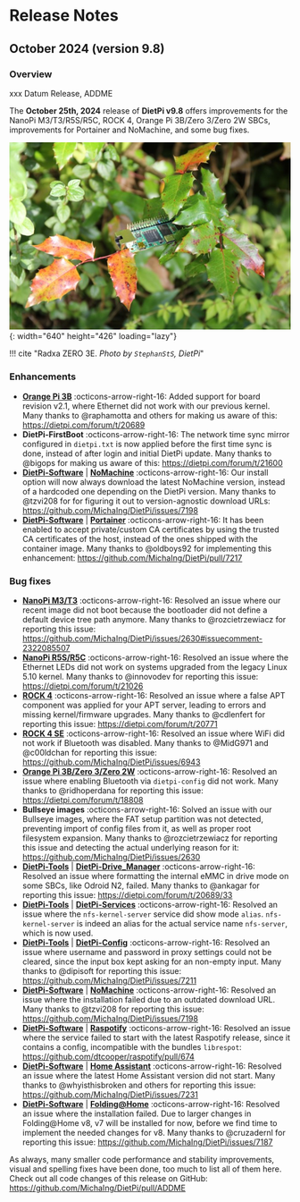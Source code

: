 # Release Notes

## October 2024 (version 9.8)

### Overview

xxx Datum Release, ADDME

The **October 25th, 2024** release of **DietPi v9.8** offers improvements for the NanoPi M3/T3/R5S/R5C, ROCK 4, Orange Pi 3B/Zero 3/Zero 2W SBCs, improvements for Portainer and NoMachine, and some bug fixes.

![Radxa ZERO 3E board](../assets/images/dietpi-release-v9_08.jpg){: width="640" height="426" loading="lazy"}

!!! cite "Radxa ZERO 3E. *Photo by `StephanStS`, DietPi*"

### Enhancements

- [**Orange Pi 3B**](../hardware.md#orange-pi-series) :octicons-arrow-right-16: Added support for board revision v2.1, where Ethernet did not work with our previous kernel. Many thanks to @raphamotta and others for making us aware of this: <https://dietpi.com/forum/t/20689>
- **DietPi-FirstBoot** :octicons-arrow-right-16: The network time sync mirror configured in `dietpi.txt` is now applied before the first time sync is done, instead of after login and initial DietPi update. Many thanks to @bigops for making us aware of this: <https://dietpi.com/forum/t/21600>
- [**DietPi-Software**](../dietpi_tools/software_installation.md#dietpi-software) | [**NoMachine**](../software/remote_desktop.md#nomachine) :octicons-arrow-right-16: Our install option will now always download the latest NoMachine version, instead of a hardcoded one depending on the DietPi version. Many thanks to @tzvi208 for for figuring it out to version-agnostic download URLs: <https://github.com/MichaIng/DietPi/issues/7198>
- [**DietPi-Software**](../dietpi_tools/software_installation.md#dietpi-software) | [**Portainer**](../software/programming.md#portainer) :octicons-arrow-right-16: It has been enabled to accept private/custom CA certificates by using the trusted CA certificates of the host, instead of the ones shipped with the container image. Many thanks to @oldboys92 for implementing this enhancement: <https://github.com/MichaIng/DietPi/pull/7217>

### Bug fixes

- [**NanoPi M3/T3**](../hardware.md#nanopi-series-friendlyelec) :octicons-arrow-right-16: Resolved an issue where our recent image did not boot because the bootloader did not define a default device tree path anymore. Many thanks to @rozcietrzewiacz for reporting this issue: <https://github.com/MichaIng/DietPi/issues/2630#issuecomment-2322085507>
- [**NanoPi R5S/R5C**](../hardware.md#nanopi-series-friendlyelec) :octicons-arrow-right-16: Resolved an issue where the Ethernet LEDs did not work on systems upgraded from the legacy Linux 5.10 kernel. Many thanks to @innovodev for reporting this issue: <https://dietpi.com/forum/t/21026>
- [**ROCK 4**](../hardware.md#radxa) :octicons-arrow-right-16: Resolved an issue where a false APT component was applied for your APT server, leading to errors and missing kernel/firmware upgrades. Many thanks to @cdlenfert for reporting this issue: <https://dietpi.com/forum/t/20771>
- [**ROCK 4 SE**](../hardware.md#radxa) :octicons-arrow-right-16: Resolved an issue where WiFi did not work if Bluetooth was disabled. Many thanks to @MidG971 and @c00ldchan for reporting this issue: <https://github.com/MichaIng/DietPi/issues/6943>
- [**Orange Pi 3B/Zero 3/Zero 2W**](../hardware.md#orange-pi-series) :octicons-arrow-right-16: Resolved an issue where enabling Bluetooth via `dietpi-config` did not work. Many thanks to @ridhoperdana for reporting this issue: <https://dietpi.com/forum/t/18808>
- **Bullseye images** :octicons-arrow-right-16: Solved an issue with our Bullseye images, where the FAT setup partition was not detected, preventing import of config files from it, as well as proper root filesystem expansion. Many thanks to @rozcietrzewiacz for reporting this issue and detecting the actual underlying reason for it: <https://github.com/MichaIng/DietPi/issues/2630>
- [**DietPi-Tools**](../dietpi_tools.md) | [**DietPi-Drive_Manager**](../dietpi_tools/system_configuration.md#dietpi-drive-manager) :octicons-arrow-right-16: Resolved an issue where formatting the internal eMMC in drive mode on some SBCs, like Odroid N2, failed. Many thanks to @ankagar for reporting this issue: <https://dietpi.com/forum/t/20689/33>
- [**DietPi-Tools**](../dietpi_tools.md) | [**DietPi-Services**](../dietpi_tools/system_configuration.md#dietpi-services) :octicons-arrow-right-16: Resolved an issue where the `nfs-kernel-server` service did show mode `alias`. `nfs-kernel-server` is indeed an alias for the actual service name `nfs-server`, which is now used.
- [**DietPi-Tools**](../dietpi_tools.md) | [**DietPi-Config**](../dietpi_tools/system_configuration.md#dietpi-config) :octicons-arrow-right-16: Resolved an issue where username and password in proxy settings could not be cleared, since the input box kept asking for an non-empty input. Many thanks to @dipisoft for reporting this issue: <https://github.com/MichaIng/DietPi/issues/7211>
- [**DietPi-Software**](../dietpi_tools/software_installation.md#dietpi-software) | [**NoMachine**](../software/remote_desktop.md#nomachine) :octicons-arrow-right-16: Resolved an issue where the installation failed due to an outdated download URL. Many thanks to @tzvi208 for reporting this issue: <https://github.com/MichaIng/DietPi/issues/7198>
- [**DietPi-Software**](../dietpi_tools/software_installation.md#dietpi-software) | [**Raspotify**](../software/media.md#raspotify) :octicons-arrow-right-16: Resolved an issue where the service failed to start with the latest Raspotify release, since it contains a config, incompatible with the bundles `librespot`: <https://github.com/dtcooper/raspotify/pull/674>
- [**DietPi-Software**](../dietpi_tools/software_installation.md#dietpi-software) | [**Home Assistant**](../software/home_automation.md#home-assistant) :octicons-arrow-right-16: Resolved an issue where the latest Home Assistant version did not start. Many thanks to @whyisthisbroken and others for reporting this issue: <https://github.com/MichaIng/DietPi/issues/7231>
- [**DietPi-Software**](../dietpi_tools/software_installation.md#dietpi-software) | [**Folding@Home**](../software/distributed_projects.md#foldinghome) :octicons-arrow-right-16: Resolved an issue where the installation failed. Due to larger changes in Folding@Home v8, v7 will be installed for now, before we find time to implement the needed changes for v8. Many thanks to @cruzadernl for reporting this issue: <https://github.com/MichaIng/DietPi/issues/7187>

As always, many smaller code performance and stability improvements, visual and spelling fixes have been done, too much to list all of them here. Check out all code changes of this release on GitHub: <https://github.com/MichaIng/DietPi/pull/ADDME>
